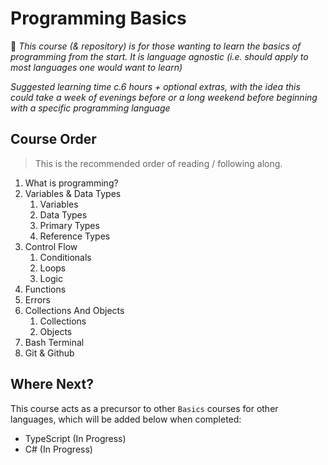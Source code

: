 # Programming Basics

💬 _This course (& repository) is for those wanting to learn the basics of programming from the start. It is language agnostic (i.e. should apply to most languages one would want to learn)_

_Suggested learning time c.6 hours + optional extras, with the idea this could take a week of evenings before or a long weekend before beginning with a specific programming language_

## Course Order

> This is the recommended order of reading / following along.

1. What is programming?
2. Variables & Data Types
   1. Variables
   2. Data Types
   3. Primary Types
   4. Reference Types
3. Control Flow
   1. Conditionals
   2. Loops
   3. Logic
4. Functions
5. Errors
6. Collections And Objects
   1. Collections
   2. Objects
7. Bash Terminal
8. Git & Github

## Where Next?

This course acts as a precursor to other `Basics` courses for other languages, which will be added below when completed:

- TypeScript (In Progress)
- C# (In Progress)
